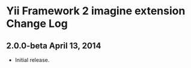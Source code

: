 Yii Framework 2 imagine extension Change Log
================================================

2.0.0-beta April 13, 2014
-------------------------

- Initial release.
